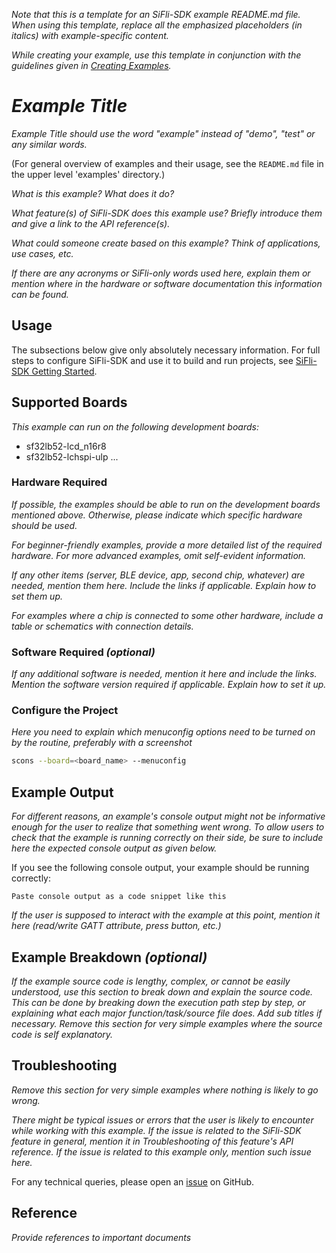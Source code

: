 _Note that this is a template for an SiFli-SDK example README.md file. When using this template, replace all the emphasized placeholders (in italics) with example-specific content._

_While creating your example, use this template in conjunction with the guidelines given in [Creating Examples](https://docs.sifli.com/projects/sdk/latest/sf32lb52x/contribute/creating-examples.html)._

# _Example Title_

_Example Title should use the word "example" instead of "demo", "test" or any similar words._

(For general overview of examples and their usage, see the `README.md` file in the upper level 'examples' directory.)

_What is this example? What does it do?_

_What feature(s) of SiFli-SDK does this example use? Briefly introduce them and give a link to the API reference(s)._

_What could someone create based on this example? Think of applications, use cases, etc._

_If there are any acronyms or SiFli-only words used here, explain them or mention where in the hardware or software documentation this information can be found._


## Usage

The subsections below give only absolutely necessary information. For full steps to configure SiFli-SDK and use it to build and run projects, see [SiFli-SDK Getting Started](https://docs.sifli.com/projects/sdk/latest/sf32lb52x/quickstart/index.html).

## Supported Boards

_This example can run on the following development boards:_
- sf32lb52-lcd_n16r8
- sf32lb52-lchspi-ulp
...

### Hardware Required

_If possible, the examples should be able to run on the development boards mentioned above. Otherwise, please indicate which specific hardware should be used._

_For beginner-friendly examples, provide a more detailed list of the required hardware. For more advanced examples, omit self-evident information._

_If any other items (server, BLE device, app, second chip, whatever) are needed, mention them here. Include the links if applicable. Explain how to set them up._

_For examples where a chip is connected to some other hardware, include a table or schematics with connection details._

### Software Required _(optional)_

_If any additional software is needed, mention it here and include the links. Mention the software version required if applicable. Explain how to set it up._


### Configure the Project

_Here you need to explain which menuconfig options need to be turned on by the routine, preferably with a screenshot_

```bash
scons --board=<board_name> --menuconfig
```

## Example Output

_For different reasons, an example's console output might not be informative enough for the user to realize that something went wrong. To allow users to check that the example is running correctly on their side, be sure to include here the expected console output as given below._

If you see the following console output, your example should be running correctly:

```
Paste console output as a code snippet like this
```

_If the user is supposed to interact with the example at this point, mention it here (read/write GATT attribute, press button, etc.)_


## Example Breakdown _(optional)_

_If the example source code is lengthy, complex, or cannot be easily understood, use this section to break down and explain the source code. This can be done by breaking down the execution path step by step, or explaining what each major function/task/source file does. Add sub titles if necessary. Remove this section for very simple examples where the source code is self explanatory._


## Troubleshooting

_Remove this section for very simple examples where nothing is likely to go wrong._

_There might be typical issues or errors that the user is likely to encounter while working with this example. If the issue is related to the SiFli-SDK feature in general, mention it in Troubleshooting of this feature's API reference. If the issue is related to this example only, mention such issue here._

For any technical queries, please open an [issue](https://github.com/OpenSiFli/SiFli-SDK/issues) on GitHub.


## Reference

_Provide references to important documents_
